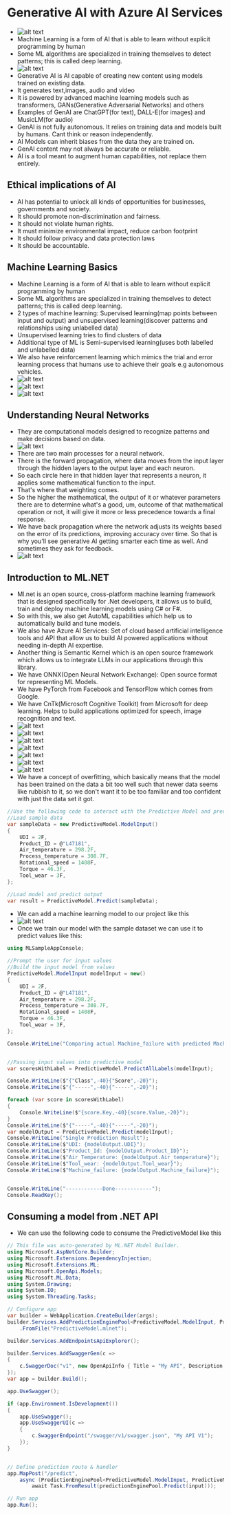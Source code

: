 # Generative AI with Azure AI Services
- ![alt text](image.png)
- Machine Learning is a form of AI that is able to learn without explicit programming by human
- Some ML algorithms are specialized in training themselves to detect patterns; this is called deep learning.
- ![alt text](image-1.png)
- Generative AI is AI capable of creating new content using models trained on existing data.
- It generates text,images, audio and video
- It is powered by advanced machine learning models such as transformers, GANs(Generative Adversarial Networks) and others
- Examples of GenAI are ChatGPT(for text), DALL-E(for images) and MusicLM(for audio)
- GenAI is not fully autonomous. It relies on training data and models built by humans. Cant think or reason independently.
- AI Models can inherit biases from the data they are trained on.
- GenAI content may not always be accurate or reliable. 
- AI is a tool meant to augment human capabilities, not replace them entirely.

## Ethical implications of AI
- AI has potential to unlock all kinds of opportunities for businesses, governments and society.
- It should promote non-discrimination and fairness.
- It should not violate human rights.
- It must minimize environmental impact, reduce carbon footprint
- It should follow privacy and data protection laws
- It should be accountable.


## Machine Learning Basics
- Machine Learning is a form of AI that is able to learn without explicit programming by human
- Some ML algorithms are specialized in training themselves to detect patterns; this is called deep learning.
- 2 types of machine learning: Supervised learning(map points between input and output) and unsupervised learning(discover patterns and relationships using unlabelled data)
- Unsupervised learning tries to find clusters of data
- Additional type of ML is Semi-supervised learning(uses both labelled and unlabelled data)
- We also have reinforcement learning which mimics the trial and error learning process that humans use to achieve their goals e.g autonomous vehicles.
- ![alt text](image-2.png)
- ![alt text](image-3.png)
- ![alt text](image-4.png)

## Understanding Neural Networks
- They are computational models designed to recognize patterns and make decisions based on data. 
- ![alt text](image-5.png)
- There are two main processes for a neural network.
- There is the forward propagation, where data moves from the input layer through the hidden layers to the output layer and each neuron.
- So each circle here in that hidden layer that represents a neuron, it applies some mathematical function to the input.
- That's where that weighting comes.
- So the higher the mathematical, the output of it or whatever parameters there are to determine what's a good, um, outcome of that mathematical operation or not, it will give it more or less precedence towards a final response.
- We have back propagation where the network adjusts its weights based on the error of its predictions, improving accuracy over time. So that is why you'll see generative AI getting smarter each time as well. And sometimes they ask for feedback.
- ![alt text](image-6.png)

## Introduction to ML.NET
- Ml.net is an open source, cross-platform machine learning framework that is designed specifically for .Net developers, it allows us to build, train and deploy machine learning models using C# or F#.
- So with this, we also get AutoML capabilities which help us to automatically build and tune models.
- We also have Azure AI Services: Set of cloud based artificial intelligence tools and API that allow us to build AI powered applications without needing in-depth AI expertise.
- Another thing is Semantic Kernel which is an open source framework which allows us to integrate LLMs in our applications through this library.
- We have ONNX(Open Neural Network Exchange): Open source format for representing ML Models.
- We have PyTorch from Facebook and TensorFlow which comes from Google.
- We have CnTk(Microsoft Cognitive Toolkit) from Microsoft for deep learning. Helps to build applications optimized for speech, image recognition and text.
- ![alt text](image-7.png)
- ![alt text](image-8.png)
- ![alt text](image-10.png)
- ![alt text](image-11.png)
- ![alt text](image-12.png)
- ![alt text](image-13.png)
- ![alt text](image-14.png)
- We have a concept of overfitting, which basically means that the model has been trained on the data a bit too well such that newer data seems like rubbish to it, so we don't want it to be too familiar and too confident with just the data set it got.
```c#
//Use the following code to interact with the Predictive Model and predict values using it
//Load sample data
var sampleData = new PredictiveModel.ModelInput()
{
    UDI = 2F,
    Product_ID = @"L47181",
    Air_temperature = 298.2F,
    Process_temperature = 308.7F,
    Rotational_speed = 1408F,
    Torque = 46.3F,
    Tool_wear = 3F,
};

//Load model and predict output
var result = PredictiveModel.Predict(sampleData);


```

- We can add a machine learning model to our project like this
- ![alt text](image-15.png)
- Once we train our model with the sample dataset we can use it to predict values like this:
```c#
using MLSampleAppConsole;

//Prompt the user for input values
//Build the input model from values
PredictiveModel.ModelInput modelInput = new()
{
    UDI = 2F,
    Product_ID = @"L47181",
    Air_temperature = 298.2F,
    Process_temperature = 308.7F,
    Rotational_speed = 1408F,
    Torque = 46.3F,
    Tool_wear = 3F,
};

Console.WriteLine("Comparing actual Machine_failure with predicted Machine_failure from sample data...\n\n");


//Passing input values into predictive model
var scoresWithLabel = PredictiveModel.PredictAllLabels(modelInput);

Console.WriteLine($"{"Class",-40}{"Score",-20}");
Console.WriteLine($"{"-----",-40}{"-----",-20}");

foreach (var score in scoresWithLabel)
{
    Console.WriteLine($"{score.Key,-40}{score.Value,-20}");
}
Console.WriteLine($"{"-----",-40}{"-----",-20}");
var modelOutput = PredictiveModel.Predict(modelInput);
Console.WriteLine("Single Prediction Result");
Console.WriteLine($"UDI: {modelOutput.UDI}");
Console.WriteLine($"Product_Id: {modelOutput.Product_ID}");
Console.WriteLine($"Air_Temperature: {modelOutput.Air_temperature}");
Console.WriteLine($"Tool_wear: {modelOutput.Tool_wear}");
Console.WriteLine($"Machine_failure: {modelOutput.Machine_failure}");


Console.WriteLine("------------Done------------");
Console.ReadKey();


```

## Consuming a model from .NET API
- We can use the following code to consume the PredictiveModel like this
```c#
// This file was auto-generated by ML.NET Model Builder. 
using Microsoft.AspNetCore.Builder;
using Microsoft.Extensions.DependencyInjection;
using Microsoft.Extensions.ML;
using Microsoft.OpenApi.Models;
using Microsoft.ML.Data;
using System.Drawing;
using System.IO;
using System.Threading.Tasks;

// Configure app
var builder = WebApplication.CreateBuilder(args);
builder.Services.AddPredictionEnginePool<PredictiveModel.ModelInput, PredictiveModel.ModelOutput>()
    .FromFile("PredictiveModel.mlnet");

builder.Services.AddEndpointsApiExplorer();

builder.Services.AddSwaggerGen(c =>
{
    c.SwaggerDoc("v1", new OpenApiInfo { Title = "My API", Description = "Docs for my API", Version = "v1" });
});
var app = builder.Build();

app.UseSwagger();

if (app.Environment.IsDevelopment())
{
    app.UseSwagger();
    app.UseSwaggerUI(c =>
    {
        c.SwaggerEndpoint("/swagger/v1/swagger.json", "My API V1");
    });
}


// Define prediction route & handler
app.MapPost("/predict",
    async (PredictionEnginePool<PredictiveModel.ModelInput, PredictiveModel.ModelOutput> predictionEnginePool, PredictiveModel.ModelInput input) =>
        await Task.FromResult(predictionEnginePool.Predict(input)));

// Run app
app.Run();


```

